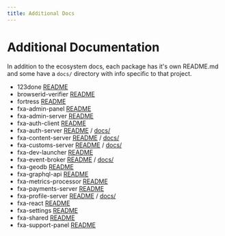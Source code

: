 ```yaml
---
title: Additional Docs
---
```


# Additional Documentation

In addition to the ecosystem docs, each package has it's own README.md and some have a `docs/` directory with info specific to that project.

- 123done [README](https://github.com/mozilla/fxa/blob/main/packages/123done/README.md)
- browserid-verifier [README](https://github.com/mozilla/fxa/blob/main/packages/browserid-verifier/README.md)
- fortress [README](https://github.com/mozilla/fxa/blob/main/packages/fortress/README.md)
- fxa-admin-panel [README](https://github.com/mozilla/fxa/blob/main/packages/fxa-admin-panel/README.md)
- fxa-admin-server [README](https://github.com/mozilla/fxa/blob/main/packages/fxa-admin-server/README.md)
- fxa-auth-client [README](https://github.com/mozilla/fxa/blob/main/packages/fxa-auth-client/README.md)
- fxa-auth-server [README](https://github.com/mozilla/fxa/blob/main/packages/fxa-auth-server/README.md) / [docs/](https://github.com/mozilla/fxa/blob/main/packages/fxa-auth-server/docs)
- fxa-content-server [README](https://github.com/mozilla/fxa/blob/main/packages/fxa-content-server/README.md) / [docs/](https://github.com/mozilla/fxa/blob/main/packages/fxa-content-server/docs)
- fxa-customs-server [README](https://github.com/mozilla/fxa/blob/main/packages/fxa-customs-server/README.md) / [docs/](https://github.com/mozilla/fxa/blob/main/packages/fxa-customs-server/docs)
- fxa-dev-launcher [README](https://github.com/mozilla/fxa/blob/main/packages/fxa-dev-launcher/README.md)
- fxa-event-broker [README](https://github.com/mozilla/fxa/blob/main/packages/fxa-event-broker/README.md) / [docs/](https://github.com/mozilla/fxa/blob/main/packages/fxa-event-broker/docs)
- fxa-geodb [README](https://github.com/mozilla/fxa/blob/main/packages/fxa-geodb/README.md)
- fxa-graphql-api [README](https://github.com/mozilla/fxa/blob/main/packages/fxa-graphql-api/README.md)
- fxa-metrics-processor [README](https://github.com/mozilla/fxa/blob/main/packages/fxa-metrics-processor/README.md)
- fxa-payments-server [README](https://github.com/mozilla/fxa/blob/main/packages/fxa-payments-server/README.md)
- fxa-profile-server [README](https://github.com/mozilla/fxa/blob/main/packages/fxa-profile-server/README.md) / [docs/](https://github.com/mozilla/fxa/blob/main/packages/fxa-profile-server/docs)
- fxa-react [README](https://github.com/mozilla/fxa/blob/main/packages/fxa-react/README.md)
- fxa-settings [README](https://github.com/mozilla/fxa/blob/main/packages/fxa-settings/README.md)
- fxa-shared [README](https://github.com/mozilla/fxa/blob/main/packages/fxa-shared/README.md)
- fxa-support-panel [README](https://github.com/mozilla/fxa/blob/main/packages/fxa-support-panel/README.md)
